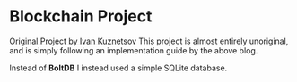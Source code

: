 # Blockchain Project
[Original Project by Ivan Kuznetsov](https://github.com/Jeiwan/blockchain_go/blob/master/blockchain.go)
This project is almost entirely unoriginal, and is simply following an implementation guide by the above blog.

Instead of **BoltDB** I instead used a simple SQLite database.
